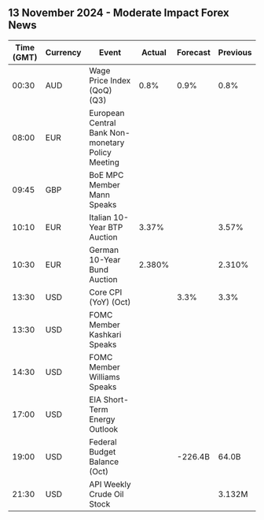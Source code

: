 ## 13 November 2024 - Moderate Impact Forex News

| Time (GMT) | Currency | Event | Actual | Forecast | Previous |
|------|----------|-------|--------|----------|----------|
| 00:30 | AUD | Wage Price Index (QoQ) (Q3) | 0.8% | 0.9% | 0.8% |
| 08:00 | EUR | European Central Bank Non-monetary Policy Meeting |  |  |  |
| 09:45 | GBP | BoE MPC Member Mann Speaks |  |  |  |
| 10:10 | EUR | Italian 10-Year BTP Auction | 3.37% |  | 3.57% |
| 10:30 | EUR | German 10-Year Bund Auction | 2.380% |  | 2.310% |
| 13:30 | USD | Core CPI (YoY) (Oct) |  | 3.3% | 3.3% |
| 13:30 | USD | FOMC Member Kashkari Speaks |  |  |  |
| 14:30 | USD | FOMC Member Williams Speaks |  |  |  |
| 17:00 | USD | EIA Short-Term Energy Outlook |  |  |  |
| 19:00 | USD | Federal Budget Balance (Oct) |  | -226.4B | 64.0B |
| 21:30 | USD | API Weekly Crude Oil Stock |  |  | 3.132M |

